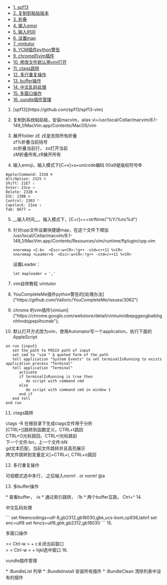 * [1. spf13](#1)
* [2. 复制到粘贴版本](#2)
* [3. 折叠](#3)
* [4. 输入emoj](#4)
* [5. 输入时间](#5)
* [6. 设置map](#6)
* [7. vimtutor](#7)
* [8. YCM插件python警告](#8)
* [9. chrome的vim插件](#9)
* [10. 修改文件默认用vim打开](#10)
* [11. ctags跳转](#11)
* [12. 多行重复操作](12)
* [13. buffer操作](13)
* [14. 中文乱码处理](14)
* [15. 多窗口操作](15)
* [16. vundle插件管理](16)


1. <p id="1">[spf13](https://github.com/spf13/spf13-vim)
</p>

2. <p id="2">复制到系统粘贴板，安装macvim，alias vi=/usr/local/Cellar/macvim/8.1-149_1/MacVim.app/Contents/MacOS/vim
</p>

3. <p id="3">展开folder zE
   zE是去除所有折叠<br>
   zf%折叠当前括号<br>
   zc折叠当前行， zo打开当前<br >
   zM折叠所有,zR展开所有
   </p>

4. <p id="4">输入emoji，输入模式下[C+v]+u+unicode编码 00a9是版权符号©

```
Apple/Command: 2318 ⌘
Alt/Option: 2325 ⌥
Shift: 21E7 ⇧
Enter: 23ce ⏎
Delete: 232B ⌫
ESC: 238B ⎋
Control: 2303 ⌃
Capslock: 21ea ⇪
Tab: 8677 ⇥
```

</p>

5. <p id="5">__输入时间__，输入模式下，[C+r]+=+strftime("%Y/%m/%d")
</p>

6. <p id="6">针对cpp文件设置快捷键map，在这个文件下增加
    /usr/local/Cellar/macvim/8.1-149_1/MacVim.app/Contents/Resources/vim/runtime/ftplugin/cpp.vim

    ```
    nnoremap <C-b>  <Esc>:w<CR>:!g++ -std=c++11 %<CR>
    nnoremap <Leader>b  <Esc>:w<CR>:!g++ -std=c++11 %<CR>

    ```

    设置Leader：

    ```
    let mapleader = ','
    ```

</p>

7. <p id="7">vim自带教程 vimtutor
</p>

8. <p id="8">YouCompleteMe插件python警告的[处理办法]("https://github.com/Valloric/YouCompleteMe/issues/3062")
</p>

9. <p id="9">chrome 的vim插件[vimium]("https://chrome.google.com/webstore/detail/vimium/dbepggeogbaibhgnhhndojpepiihcmeb");
</p>

10. <p id="10">默认打开方式改为vim，使用Automator写一个application，执行下面的AppleScript

```
on run {input}
   set the_path to POSIX path of input
   set cmd to "vim " & quoted form of the_path
   tell application "System Events" to set terminalIsRunning to exists application process "Terminal"
   tell application "Terminal"
      activate
      if terminalIsRunning is true then
         do script with command cmd
      else
         do script with command cmd in window 1
      end if
   end tell
end run

```
</p>

11. <p id="11">ctags跳转</br>
  ctags -R 在根目录下生成ctags文件用于分析</br>
  [CTRL+]]跳转到函数定义，CTRL+t跳回</br>
  CTRL+O光标跳回，CTRL+I光标跳前</br>
  下一个文件:bn，上一个文件:bN</br>
  gd文本匹配，当前文件跳转并且高亮展示</br>
  跨文件跳转到变量定义[+CTRL+i, CTRL+o跳回</br>
</p>

12. <p id="12">多行重复操作</br>
  可视模式选中多行，:之后输入norm! . or norm! @a
</p>

13. <p id="13">多buffer操作
</p>
  * 查看buffer， :ls
  * 通过索引跳转， :1b
  * 两个buffer互跳，  Ctrl+^
14. <p id="14">中文乱码处理
</p>
```
set fileencodings=utf-8,gb2312,gb18030,gbk,ucs-bom,cp936,latin1
set enc=utf8
set fencs=utf8,gbk,gb2312,gb18030
```
15. <p id="15">多窗口操作
</p>
>< Ctrl-w > + c关闭当前窗口<br>
> < Ctrl-w > + hjkl选中窗口
16. <p id="16">vundle插件管理
</p>
  * :BundleList 列举
  * :BundleInstall 安装所有插件
  * :BundleClean 清除列表中没有的插件
